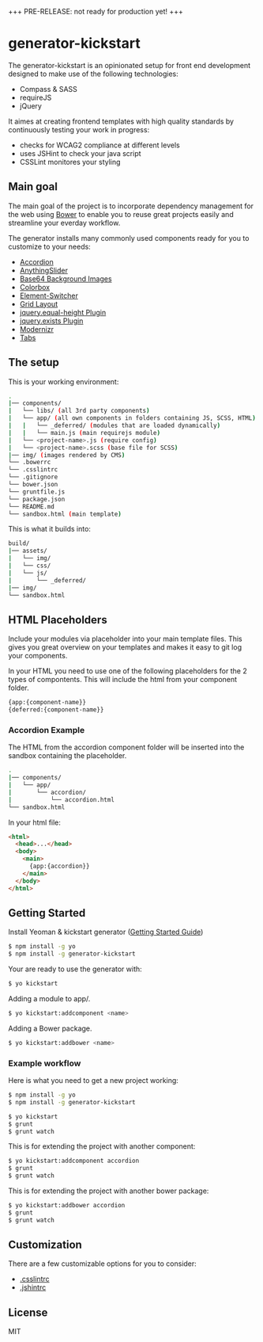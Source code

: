+++ PRE-RELEASE: not ready for production yet! +++

# generator-kickstart

The generator-kickstart is an opinionated setup for front end development designed to make use of the following technologies:

* Compass & SASS
* requireJS
* jQuery

It aimes at creating frontend templates with high quality standards by continuously testing your work in progress:

* checks for WCAG2 compliance at different levels
* uses JSHint to check your java script
* CSSLint monitores your styling

## Main goal

The main goal of the project is to incorporate dependency management for the web using [Bower](http://bower.io) to enable you to reuse great projects easily and streamline your everday workflow.

The generator installs many commonly used components ready for you to customize to your needs:

* [Accordion](https://github.com/markusfalk/accordion)
* [AnythingSlider](https://github.com/CSS-Tricks/AnythingSlider)
* [Base64 Background Images](https://github.com/markusfalk/base64-background-image)
* [Colorbox](http://www.jacklmoore.com/colorbox/)
* [Element-Switcher](https://github.com/markusfalk/element-switcher)
* [Grid Layout](https://github.com/markusfalk/grid-layout)
* [jquery.equal-height Plugin](https://github.com/markusfalk/jquery.equal-height)
* [jquery.exists Plugin](https://github.com/markusfalk/jquery.exists)
* [Modernizr](http://modernizr.com/)
* [Tabs](https://github.com/markusfalk/tabs)

## The setup

This is your working environment:

```bash
.
|── components/
|   └── libs/ (all 3rd party components)
|   └── app/ (all own components in folders containing JS, SCSS, HTML)
|   |   └── _deferred/ (modules that are loaded dynamically)
|   |   └── main.js (main requirejs module)
|   └── <project-name>.js (require config)
|   └── <project-name>.scss (base file for SCSS)
|── img/ (images rendered by CMS)
└── .bowerrc
└── .csslintrc
└── .gitignore
└── bower.json
└── gruntfile.js
└── package.json
└── README.md
└── sandbox.html (main template)
```

This is what it builds into:

```bash
build/
|── assets/
|   └── img/
|   └── css/
|   └── js/
|       └── _deferred/
|── img/
└── sandbox.html
```

## HTML Placeholders

Include your modules via placeholder into your main template files. This gives you great overview on your templates and makes it easy to git log your components.

In your HTML you need to use one of the following placeholders for the 2 types of compontents. This will include the html from your component folder.

```html
{app:{component-name}}
{deferred:{component-name}}
```
### Accordion Example

The HTML from the accordion component folder will be inserted into the sandbox containing the placeholder.

```bash
.
|── components/
|   └── app/
|       └── accordion/
|           └── accordion.html
└── sandbox.html
```

In your html file:
```html
<html>
  <head>...</head>
  <body>
    <main>
      {app:{accordion}}
    </main>
  </body>
</html>
```

## Getting Started

Install Yeoman & kickstart generator ([Getting Started Guide](https://github.com/yeoman/yeoman/wiki/Getting-Started))

```bash
$ npm install -g yo
$ npm install -g generator-kickstart
```

Your are ready to use the generator with:

```bash
$ yo kickstart
```

Adding a module to app/.

```bash
$ yo kickstart:addcomponent <name>
```

Adding a Bower package.

```bash
$ yo kickstart:addbower <name>
```

### Example workflow

Here is what you need to get a new project working:

```bash
$ npm install -g yo
$ npm install -g generator-kickstart

$ yo kickstart
$ grunt
$ grunt watch
```

This is for extending the project with another component:

```bash
$ yo kickstart:addcomponent accordion
$ grunt
$ grunt watch
```

This is for extending the project with another bower package:

```bash
$ yo kickstart:addbower accordion
$ grunt
$ grunt watch
```

## Customization

There are a few customizable options for you to consider:

* [.csslintrc](https://github.com/CSSLint/csslint/wiki/Rules)
* [.jshintrc](http://www.jshint.com/docs/options/)

## License

MIT

